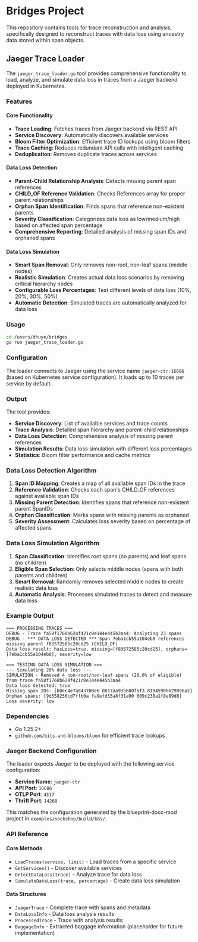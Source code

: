 # Bridges Project

This repository contains tools for trace reconstruction and analysis, specifically designed to reconstruct traces with data loss using ancestry data stored within span objects.

## Jaeger Trace Loader

The `jaeger_trace_loader.go` tool provides comprehensive functionality to load, analyze, and simulate data loss in traces from a Jaeger backend deployed in Kubernetes.

### Features

#### Core Functionality
- **Trace Loading**: Fetches traces from Jaeger backend via REST API
- **Service Discovery**: Automatically discovers available services
- **Bloom Filter Optimization**: Efficient trace ID lookups using bloom filters
- **Trace Caching**: Reduces redundant API calls with intelligent caching
- **Deduplication**: Removes duplicate traces across services

#### Data Loss Detection
- **Parent-Child Relationship Analysis**: Detects missing parent span references
- **CHILD_OF Reference Validation**: Checks References array for proper parent relationships
- **Orphan Span Identification**: Finds spans that reference non-existent parents
- **Severity Classification**: Categorizes data loss as low/medium/high based on affected span percentage
- **Comprehensive Reporting**: Detailed analysis of missing span IDs and orphaned spans

#### Data Loss Simulation
- **Smart Span Removal**: Only removes non-root, non-leaf spans (middle nodes)
- **Realistic Simulation**: Creates actual data loss scenarios by removing critical hierarchy nodes
- **Configurable Loss Percentages**: Test different levels of data loss (10%, 20%, 30%, 50%)
- **Automatic Detection**: Simulated traces are automatically analyzed for data loss

### Usage

```bash
cd /users/dhuye/bridges
go run jaeger_trace_loader.go
```

### Configuration

The loader connects to Jaeger using the service name `jaeger-ctr:16686` (based on Kubernetes service configuration). It loads up to 10 traces per service by default.

### Output

The tool provides:
- **Service Discovery**: List of available services and trace counts
- **Trace Analysis**: Detailed span hierarchy and parent-child relationships
- **Data Loss Detection**: Comprehensive analysis of missing parent references
- **Simulation Results**: Data loss simulation with different loss percentages
- **Statistics**: Bloom filter performance and cache metrics

### Data Loss Detection Algorithm

1. **Span ID Mapping**: Creates a map of all available span IDs in the trace
2. **Reference Validation**: Checks each span's CHILD_OF references against available span IDs
3. **Missing Parent Detection**: Identifies spans that reference non-existent parent SpanIDs
4. **Orphan Classification**: Marks spans with missing parents as orphaned
5. **Severity Assessment**: Calculates loss severity based on percentage of affected spans

### Data Loss Simulation Algorithm

1. **Span Classification**: Identifies root spans (no parents) and leaf spans (no children)
2. **Eligible Span Selection**: Only selects middle nodes (spans with both parents and children)
3. **Smart Removal**: Randomly removes selected middle nodes to create realistic data loss
4. **Automatic Analysis**: Processes simulated traces to detect and measure data loss

### Example Output

```
=== PROCESSING TRACES ===
DEBUG - Trace fa58f1768b624f421c0e144e445b3aa4: Analyzing 23 spans
DEBUG - *** DATA LOSS DETECTED *** Span 7eba1cb55a104eb8 references missing parent f83572585c20cd25 (CHILD_OF)
Data loss result: hasLoss=true, missing=[f83572585c20cd25], orphans=[7eba1cb55a104eb8], severity=low

=== TESTING DATA LOSS SIMULATION ===
--- Simulating 20% data loss ---
SIMULATION - Removed 4 non-root/non-leaf spans (20.0% of eligible) from trace fa58f1768b624f421c0e144e445b3aa4
Data loss detected: true
Missing span IDs: [b0ec4e7a843708e6 0817aa93b680f5f3 81945906629896a2]
Orphan spans: [9d558256cd7ffb0a fa9efd55a8f31a90 609c238a1f8e89d8]
Loss severity: low
```

### Dependencies

- Go 1.25.2+
- `github.com/bits-and-blooms/bloom` for efficient trace lookups

### Jaeger Backend Configuration

The loader expects Jaeger to be deployed with the following service configuration:
- **Service Name**: `jaeger-ctr`
- **API Port**: `16686`
- **OTLP Port**: `4317`
- **Thrift Port**: `14268`

This matches the configuration generated by the blueprint-docc-mod project in `examples/sockshop/build/k8s/`.

### API Reference

#### Core Methods
- `LoadTraces(service, limit)` - Load traces from a specific service
- `GetServices()` - Discover available services
- `DetectDataLoss(trace)` - Analyze trace for data loss
- `SimulateDataLoss(trace, percentage)` - Create data loss simulation

#### Data Structures
- `JaegerTrace` - Complete trace with spans and metadata
- `DataLossInfo` - Data loss analysis results
- `ProcessedTrace` - Trace with analysis results
- `BaggageInfo` - Extracted baggage information (placeholder for future implementation)